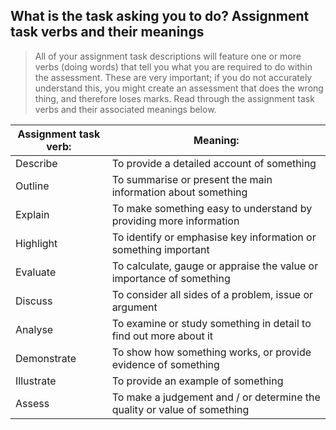 ## What is the task asking you to do? Assignment task verbs and their meanings

> All of your assignment task descriptions will feature one or more verbs (doing words) that tell you what you are required to do within the assessment. These are very important; if you do not accurately understand this, you might create an assessment that does the wrong thing, and therefore loses marks. Read through the assignment task verbs and their associated meanings below.


|Assignment task verb:|	Meaning:|
|---------------------|---------|
|Describe|	To provide a detailed account of something|
|Outline|	To summarise or present the main information about something
|Explain|	To make something easy to understand by providing more information
|Highlight|	To identify or emphasise key information or something important
|Evaluate|	To calculate, gauge or appraise the value or importance of something
|Discuss|	To consider all sides of a problem, issue or argument
|Analyse|	To examine or study something in detail to find out more about it
|Demonstrate|	To show how something works, or provide evidence of something
|Illustrate|	To provide an example of something
|Assess|	To make a judgement and / or determine the quality or value of something
